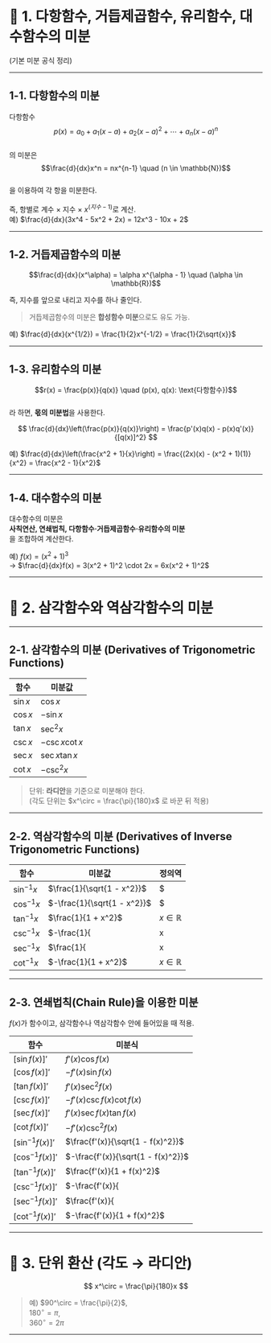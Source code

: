 # 📌 1. 다항함수, 거듭제곱함수, 유리함수, 대수함수의 미분  
(기본 미분 공식 정리)

---

## 1-1. 다항함수의 미분

다항함수  
$$p(x) = a_0 + a_1(x - a) + a_2(x - a)^2 + \cdots + a_n(x - a)^n$$  
의 미분은  
$$\frac{d}{dx}x^n = nx^{n-1} \quad (n \in \mathbb{N})$$  
을 이용하여 각 항을 미분한다.

즉, 항별로 계수 × 지수 × $x^{(지수-1)}$로 계산.  
예) $\frac{d}{dx}(3x^4 - 5x^2 + 2x) = 12x^3 - 10x + 2$

---

## 1-2. 거듭제곱함수의 미분

$$\frac{d}{dx}(x^\alpha) = \alpha x^{\alpha - 1} \quad (\alpha \in \mathbb{R})$$  

즉, 지수를 앞으로 내리고 지수를 하나 줄인다.  
> 거듭제곱함수의 미분은 **합성함수 미분**으로도 유도 가능.

예) $\frac{d}{dx}(x^{1/2}) = \frac{1}{2}x^{-1/2} = \frac{1}{2\sqrt{x}}$

---

## 1-3. 유리함수의 미분

$$r(x) = \frac{p(x)}{q(x)} \quad (p(x), q(x): \text{다항함수})$$  
라 하면, **몫의 미분법**을 사용한다.

$$
\frac{d}{dx}\left(\frac{p(x)}{q(x)}\right)
= \frac{p'(x)q(x) - p(x)q'(x)}{[q(x)]^2}
$$

예) $\frac{d}{dx}\left(\frac{x^2 + 1}{x}\right)
= \frac{(2x)(x) - (x^2 + 1)(1)}{x^2}
= \frac{x^2 - 1}{x^2}$

---

## 1-4. 대수함수의 미분

대수함수의 미분은  
**사칙연산, 연쇄법칙, 다항함수·거듭제곱함수·유리함수의 미분**  
을 조합하여 계산한다.

예) $f(x) = (x^2 + 1)^3$  
→ $\frac{d}{dx}f(x) = 3(x^2 + 1)^2 \cdot 2x = 6x(x^2 + 1)^2$

---

# 📌 2. 삼각함수와 역삼각함수의 미분  

---

## 2-1. 삼각함수의 미분 (Derivatives of Trigonometric Functions)

| 함수 | 미분값 |
|------|--------|
| $\sin x$ | $\cos x$ |
| $\cos x$ | $- \sin x$ |
| $\tan x$ | $\sec^2 x$ |
| $\csc x$ | $- \csc x \cot x$ |
| $\sec x$ | $\sec x \tan x$ |
| $\cot x$ | $- \csc^2 x$ |

> 단위: **라디안**을 기준으로 미분해야 한다.  
> (각도 단위는 $x^\circ = \frac{\pi}{180}x$ 로 바꾼 뒤 적용)

---

## 2-2. 역삼각함수의 미분 (Derivatives of Inverse Trigonometric Functions)

| 함수 | 미분값 | 정의역 |
|------|--------|--------|
| $\sin^{-1}x$ | $\frac{1}{\sqrt{1 - x^2}}$ | $|x| < 1$ |
| $\cos^{-1}x$ | $-\frac{1}{\sqrt{1 - x^2}}$ | $|x| < 1$ |
| $\tan^{-1}x$ | $\frac{1}{1 + x^2}$ | $x \in \mathbb{R}$ |
| $\csc^{-1}x$ | $-\frac{1}{|x|\sqrt{x^2 - 1}}$ | $|x| > 1$ |
| $\sec^{-1}x$ | $\frac{1}{|x|\sqrt{x^2 - 1}}$ | $|x| > 1$ |
| $\cot^{-1}x$ | $-\frac{1}{1 + x^2}$ | $x \in \mathbb{R}$ |

---

## 2-3. 연쇄법칙(Chain Rule)을 이용한 미분

$f(x)$가 함수이고, 삼각함수나 역삼각함수 안에 들어있을 때 적용.

| 함수 | 미분식 |
|------|--------|
| $[\sin f(x)]'$ | $f'(x)\cos f(x)$ |
| $[\cos f(x)]'$ | $-f'(x)\sin f(x)$ |
| $[\tan f(x)]'$ | $f'(x)\sec^2 f(x)$ |
| $[\csc f(x)]'$ | $-f'(x)\csc f(x)\cot f(x)$ |
| $[\sec f(x)]'$ | $f'(x)\sec f(x)\tan f(x)$ |
| $[\cot f(x)]'$ | $-f'(x)\csc^2 f(x)$ |
| $[\sin^{-1}f(x)]'$ | $\frac{f'(x)}{\sqrt{1 - f(x)^2}}$ |
| $[\cos^{-1}f(x)]'$ | $-\frac{f'(x)}{\sqrt{1 - f(x)^2}}$ |
| $[\tan^{-1}f(x)]'$ | $\frac{f'(x)}{1 + f(x)^2}$ |
| $[\csc^{-1}f(x)]'$ | $-\frac{f'(x)}{|f(x)|\sqrt{f(x)^2 - 1}}$ |
| $[\sec^{-1}f(x)]'$ | $\frac{f'(x)}{|f(x)|\sqrt{f(x)^2 - 1}}$ |
| $[\cot^{-1}f(x)]'$ | $-\frac{f'(x)}{1 + f(x)^2}$ |

---

# 📌 3. 단위 환산 (각도 → 라디안)

$$
x^\circ = \frac{\pi}{180}x
$$

> 예) $90^\circ = \frac{\pi}{2}$,  
> $180^\circ = \pi$,  
> $360^\circ = 2\pi$

---

